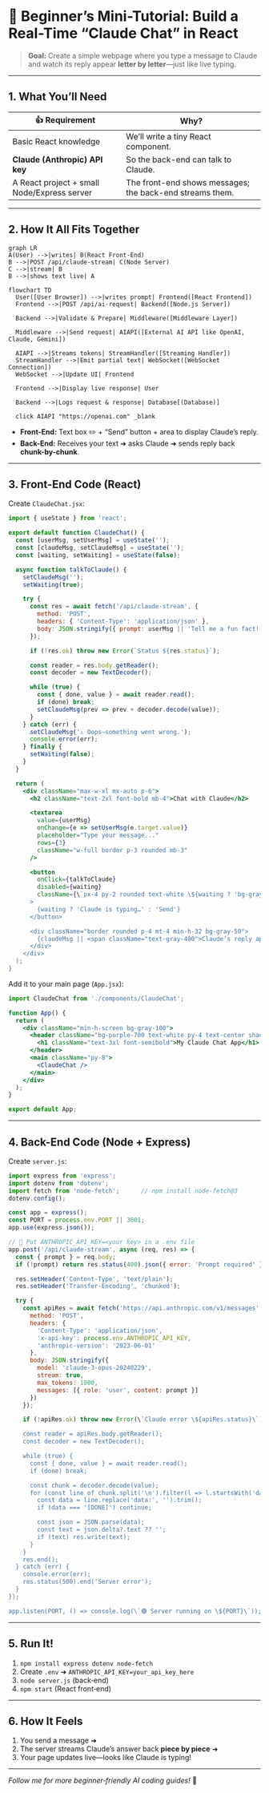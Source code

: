 # 🌟 Beginner’s Mini-Tutorial: Build a Real-Time “Claude Chat” in React

> **Goal:** Create a simple webpage where you type a message to Claude and watch its reply appear **letter by letter**—just like live typing.

---

## 1. What You’ll Need
| 👍 Requirement | Why? |
| -------------- | ---- |
| Basic React knowledge | We’ll write a tiny React component. |
| **Claude (Anthropic) API key** | So the back-end can talk to Claude. |
| A React project + small Node/Express server | The front-end shows messages; the back-end streams them. |

---

## 2. How It All Fits Together

```mermaid
graph LR
A(User) -->|writes| B(React Front-End)
B -->|POST /api/claude-stream| C(Node Server)
C -->|stream| B
B -->|shows text live| A

flowchart TD
  User([User Browser]) -->|writes prompt| Frontend([React Frontend])
  Frontend -->|POST /api/ai-request| Backend([Node.js Server])
  
  Backend -->|Validate & Prepare| Middleware([Middleware Layer])
  
  Middleware -->|Send request| AIAPI([External AI API like OpenAI, Claude, Gemini])
  
  AIAPI -->|Streams tokens| StreamHandler([Streaming Handler])
  StreamHandler -->|Emit partial text| WebSocket([WebSocket Connection])
  WebSocket -->|Update UI| Frontend
  
  Frontend -->|Display live response| User
  
  Backend -->|Logs request & response| Database[(Database)]
  
  click AIAPI "https://openai.com" _blank
```

* **Front-End:** Text box ✏️ + “Send” button + area to display Claude’s reply.  
* **Back-End:** Receives your text ➜ asks Claude ➜ sends reply back **chunk-by-chunk**.

---

## 3. Front-End Code (React)

Create `ClaudeChat.jsx`:

```jsx
import { useState } from 'react';

export default function ClaudeChat() {
  const [userMsg, setUserMsg] = useState('');
  const [claudeMsg, setClaudeMsg] = useState('');
  const [waiting, setWaiting] = useState(false);

  async function talkToClaude() {
    setClaudeMsg('');
    setWaiting(true);

    try {
      const res = await fetch('/api/claude-stream', {
        method: 'POST',
        headers: { 'Content-Type': 'application/json' },
        body: JSON.stringify({ prompt: userMsg || 'Tell me a fun fact!' })
      });

      if (!res.ok) throw new Error(`Status ${res.status}`);

      const reader = res.body.getReader();
      const decoder = new TextDecoder();

      while (true) {
        const { done, value } = await reader.read();
        if (done) break;
        setClaudeMsg(prev => prev + decoder.decode(value));
      }
    } catch (err) {
      setClaudeMsg('⚠️ Oops—something went wrong.');
      console.error(err);
    } finally {
      setWaiting(false);
    }
  }

  return (
    <div className="max-w-xl mx-auto p-6">
      <h2 className="text-2xl font-bold mb-4">Chat with Claude</h2>

      <textarea
        value={userMsg}
        onChange={e => setUserMsg(e.target.value)}
        placeholder="Type your message..."
        rows={3}
        className="w-full border p-3 rounded mb-3"
      />

      <button
        onClick={talkToClaude}
        disabled={waiting}
        className={\`px-4 py-2 rounded text-white \${waiting ? 'bg-gray-400' : 'bg-purple-600 hover:bg-purple-700'}\`}
      >
        {waiting ? 'Claude is typing…' : 'Send'}
      </button>

      <div className="border rounded p-4 mt-4 min-h-32 bg-gray-50">
        {claudeMsg || <span className="text-gray-400">Claude’s reply appears here…</span>}
      </div>
    </div>
  );
}
```

Add it to your main page (`App.jsx`):

```jsx
import ClaudeChat from './components/ClaudeChat';

function App() {
  return (
    <div className="min-h-screen bg-gray-100">
      <header className="bg-purple-700 text-white py-4 text-center shadow">
        <h1 className="text-3xl font-semibold">My Claude Chat App</h1>
      </header>
      <main className="py-8">
        <ClaudeChat />
      </main>
    </div>
  );
}

export default App;
```

---

## 4. Back-End Code (Node + Express)

Create `server.js`:

```js
import express from 'express';
import dotenv from 'dotenv';
import fetch from 'node-fetch';      // npm install node-fetch@3
dotenv.config();

const app = express();
const PORT = process.env.PORT || 3001;
app.use(express.json());

// 🔑 Put ANTHROPIC_API_KEY=<your key> in a .env file
app.post('/api/claude-stream', async (req, res) => {
  const { prompt } = req.body;
  if (!prompt) return res.status(400).json({ error: 'Prompt required' });

  res.setHeader('Content-Type', 'text/plain');
  res.setHeader('Transfer-Encoding', 'chunked');

  try {
    const apiRes = await fetch('https://api.anthropic.com/v1/messages', {
      method: 'POST',
      headers: {
        'Content-Type': 'application/json',
        'x-api-key': process.env.ANTHROPIC_API_KEY,
        'anthropic-version': '2023-06-01'
      },
      body: JSON.stringify({
        model: 'claude-3-opus-20240229',
        stream: true,
        max_tokens: 1000,
        messages: [{ role: 'user', content: prompt }]
      })
    });

    if (!apiRes.ok) throw new Error(\`Claude error \${apiRes.status}\`);

    const reader = apiRes.body.getReader();
    const decoder = new TextDecoder();

    while (true) {
      const { done, value } = await reader.read();
      if (done) break;

      const chunk = decoder.decode(value);
      for (const line of chunk.split('\n').filter(l => l.startsWith('data:'))) {
        const data = line.replace('data:', '').trim();
        if (data === '[DONE]') continue;

        const json = JSON.parse(data);
        const text = json.delta?.text ?? '';
        if (text) res.write(text);
      }
    }
    res.end();
  } catch (err) {
    console.error(err);
    res.status(500).end('Server error');
  }
});

app.listen(PORT, () => console.log(\`🟢 Server running on \${PORT}\`));
```

---

## 5. Run It!

1. `npm install express dotenv node-fetch`
2. Create `.env` ➜ `ANTHROPIC_API_KEY=your_api_key_here`
3. `node server.js` (back‑end)  
4. `npm start` (React front‑end)

---

## 6. How It Feels

1. You send a message ➜  
2. The server streams Claude’s answer back **piece by piece** ➜  
3. Your page updates live—looks like Claude is typing!

---

*Follow me for more beginner‑friendly AI coding guides!* 🚀
